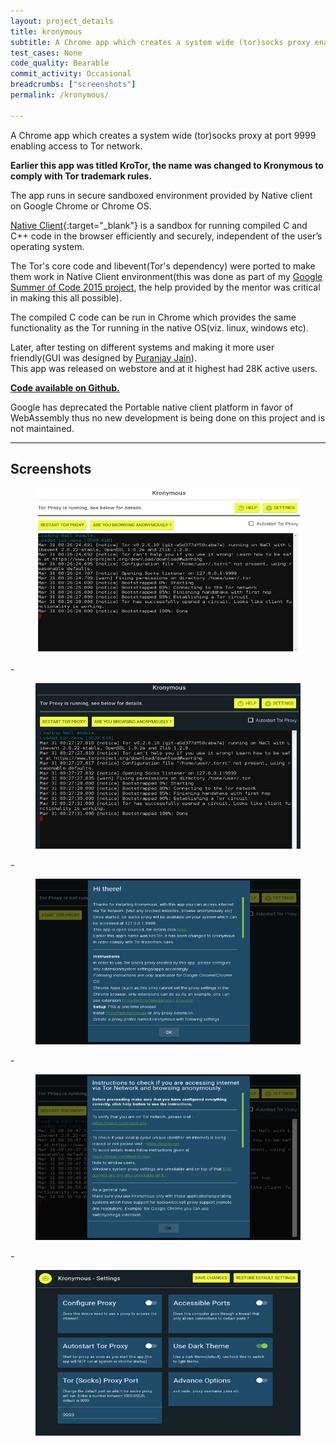 ```yaml
---
layout: project_details
title: kronymous
subtitle: A Chrome app which creates a system wide (tor)socks proxy enabling access to Tor network
test_cases: None 
code_quality: Bearable
commit_activity: Occasional  
breadcrumbs: ["screenshots"]
permalink: /kronymous/

---
```



<div class="content" markdown="1">

A Chrome app which creates a system wide (tor)socks proxy at port 9999 enabling access to Tor network.

**Earlier this app was titled KroTor, the name was changed to Kronymous to comply with Tor trademark rules.**

The app runs in secure sandboxed environment provided by Native client on Google Chrome or Chrome OS.

[Native Client](https://developer.chrome.com/native-client){:target="_blank"} is a sandbox for running compiled C and C++ code in the browser efficiently and securely, independent of the user’s operating system.

The Tor's core code and libevent(Tor's dependency) were ported to make them work in Native Client environment(this was done as part of my [Google Summer of Code 2015 project](/gsoc), the help provided by the mentor was critical in making this all possible).

The compiled C code can be run in Chrome which provides the same functionality as the Tor running in the native OS(viz. linux, windows etc).

Later, after testing on different systems and making it more user friendly(GUI was designed by [Puranjay Jain](https://github.com/puranjayjain)).  
This app was released on webstore and at it highest had 28K active users.

**[Code available on Github.](https://github.com/codebuff/kronymous)**  

Google has deprecated the Portable native client platform in favor of WebAssembly thus no new development is being done on this project and is not maintained.  
 
---
    
## Screenshots 
    
    
</div>


<figure class="image is-16by9">
    <img src="/img/kronymous/landscape/0.jpg">
</figure>
-
<figure class="image is-16by9">
    <img src="/img/kronymous/landscape/1.jpg">
</figure>
-
<figure class="image is-16by9">
    <img src="/img/kronymous/landscape/2.jpg">
</figure>
-
<figure class="image is-16by9">
    <img src="/img/kronymous/landscape/3.jpg">
</figure>
-
<figure class="image is-16by9">
    <img src="/img/kronymous/landscape/4.jpg">
</figure>






